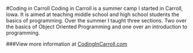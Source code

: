 #Coding in Carroll
Coding in Carroll is a summer camp I started in Carroll, Iowa. It is aimed at teaching middle school and high school students the basics of programming.
Over the summer I taught three sections. Two over the basics of Object Oriented Programming and one over an introduction to programming.

###View more information at <a href = "http://codingincarroll.com">CodingInCarroll.com</a>
